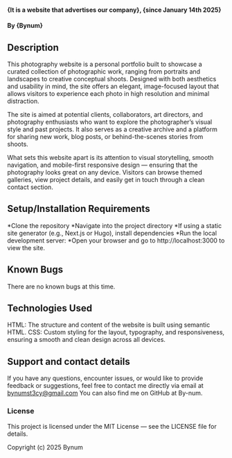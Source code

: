 
#### {It is a website that advertises our company}, {since January 14th 2025}
#### By **{Bynum}**
## Description
This photography website is a personal portfolio built to showcase a curated collection of photographic work, ranging from portraits and landscapes to creative conceptual shoots. Designed with both aesthetics and usability in mind, the site offers an elegant, image-focused layout that allows visitors to experience each photo in high resolution and minimal distraction.

The site is aimed at potential clients, collaborators, art directors, and photography enthusiasts who want to explore the photographer’s visual style and past projects. It also serves as a creative archive and a platform for sharing new work, blog posts, or behind-the-scenes stories from shoots.

What sets this website apart is its attention to visual storytelling, smooth navigation, and mobile-first responsive design — ensuring that the photography looks great on any device. Visitors can browse themed galleries, view project details, and easily get in touch through a clean contact section.
## Setup/Installation Requirements
*Clone the repository
*Navigate into the project directory
*If using a static site generator (e.g., Next.js or Hugo), install dependencies
*Run the local development server:
*Open your browser and go to http://localhost:3000 to view the site.

## Known Bugs
There are no known bugs at this time.
## Technologies Used
HTML: The structure and content of the website is built using semantic HTML.
CSS: Custom styling for the layout, typography, and responsiveness, ensuring a smooth and clean design across all devices.
## Support and contact details
If you have any questions, encounter issues, or would like to provide feedback or suggestions, feel free to contact me directly via email at bynumst3cy@gmail.com You can also find me on GitHub at By-num.
### License
This project is licensed under the MIT License — see the LICENSE file for details.

Copyright (c) 2025 Bynum
